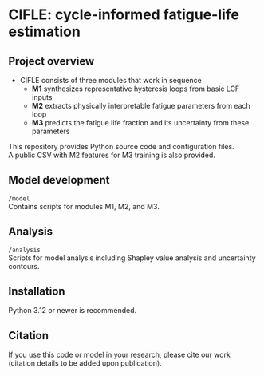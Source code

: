 # CIFLE: cycle-informed fatigue-life estimation

## Project overview
- CIFLE consists of three modules that work in sequence  
  - **M1** synthesizes representative hysteresis loops from basic LCF inputs  
  - **M2** extracts physically interpretable fatigue parameters from each loop  
  - **M3** predicts the fatigue life fraction and its uncertainty from these parameters

This repository provides Python source code and configuration files.  
A public CSV with M2 features for M3 training is also provided.

## Model development
`/model`  
Contains scripts for modules M1, M2, and M3.

## Analysis
`/analysis`  
Scripts for model analysis including Shapley value analysis and uncertainty contours.

## Installation
Python 3.12 or newer is recommended.

## Citation
If you use this code or model in your research, please cite our work  
(citation details to be added upon publication).
